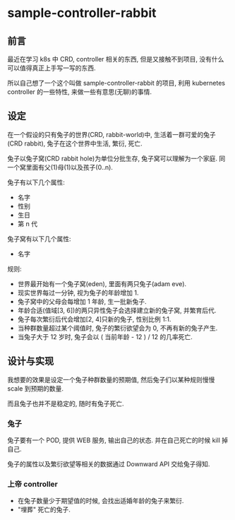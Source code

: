 # sample-controller-rabbit

## 前言

最近在学习 k8s 中 CRD, controller 相关的东西, 但是又接触不到项目, 没有什么可以值得真正上手写一写的东西.

所以自己想了一个这个叫做 sample-controller-rabbit 的项目, 利用 kubernetes controller 的一些特性, 来做一些有意思(无聊)的事情.

## 设定

在一个假设的只有兔子的世界(CRD, rabbit-world)中, 生活着一群可爱的兔子(CRD rabbit), 兔子在这个世界中生活, 繁衍, 死亡.

兔子以兔子窝(CRD rabbit hole)为单位分批生存, 兔子窝可以理解为一个家庭. 同一个窝里面有父(1)母(1)以及孩子(0..n).

兔子有以下几个属性:

- 名字
- 性别
- 生日
- 第 n 代

兔子窝有以下几个属性:

- 名字

规则:

- 世界最开始有一个兔子窝(eden), 里面有两只兔子(adam eve).
- 现实世界每过一分钟, 视为兔子的年龄增加 1.
- 兔子窝中的父母会每增加 1 年龄, 生一批新兔子.
- 年龄合适(值域[3, 6])的两只异性兔子会选择建立新的兔子窝, 并繁育后代.
- 兔子每次繁衍后代会增加[2, 4]只新的兔子, 性别比例 1:1.
- 当种群数量超过某个阈值时, 兔子的繁衍欲望会为 0, 不再有新的兔子产生.
- 当兔子大于 12 岁时, 兔子会以 ( 当前年龄 - 12 ) / 12 的几率死亡.

## 设计与实现

我想要的效果是设定一个兔子种群数量的预期值, 然后兔子们以某种规则慢慢 scale 到预期的数量.

而且兔子也并不是稳定的, 随时有兔子死亡.

### 兔子

兔子要有一个 POD, 提供 WEB 服务, 输出自己的状态. 并在自己死亡的时候 kill 掉自己.

兔子的属性以及繁衍欲望等相关的数据通过 Downward API 交给兔子得知.

### 上帝 controller

- 在兔子数量少于期望值的时候, 会找出适婚年龄的兔子来繁衍.
- "埋葬" 死亡的兔子.
